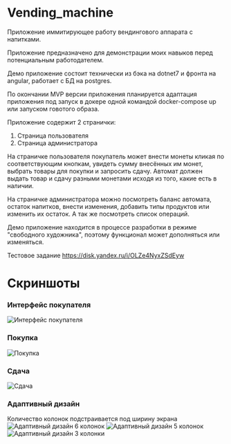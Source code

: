 # Vending_machine

Приложение иммитирующее работу вендингового аппарата с напитками.

Приложение предназначено для демонстрации моих навыков перед потенциальным работодателем.

Демо приложение состоит технически из бэка на dotnet7 и фронта на angular, работает с БД на postgres.

По окончании MVP версии приложения планируется адаптация приложения под запуск в докере
одной командой docker-compose up или запуском говотого образа.

Приложение содержит 2 странички:
1. Страница пользователя
2. Страница администратора

На страничке пользователя покупатель может внести монеты кликая по соответствующим кнопкам, 
увидеть сумму внесённых им монет, выбрать товары для покупки и запросить сдачу. 
Автомат должен выдать товар и сдачу разными монетами исходя из того, какие есть в наличии.

На страничке администратора можно посмотреть баланс автомата,
остаток напитков, внести изменения, добавить типы продуктов или изменить их остаток.
А так же посмотреть список операций.

Демо приложение находится в процессе разработки в режиме "свободного художника",
поэтому функционал может дополняться или изменяться.

Тестовое задание
https://disk.yandex.ru/i/OLZe4NyxZSdEyw

# Скриншоты
### Интерфейс покупателя
![Интерфейс покупателя](readme_res/Screenshot_1.jpg)
### Покупка
![Покупка](readme_res/Screenshot_2.jpg)
### Сдача
![Сдача](readme_res/Screenshot_3.jpg)
### Адаптивный дизайн

Количество колонок подстраивается под ширину экрана
![Адаптивный дизайн 6 колонок](readme_res/Screenshot_4.jpg)
![Адаптивный дизайн 5 колонок](readme_res/Screenshot_5.jpg)
![Адаптивный дизайн 3 колонки](readme_res/Screenshot_6.jpg)
